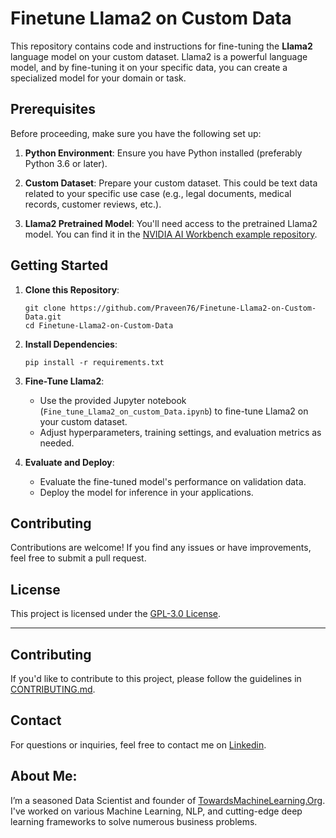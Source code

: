 # Finetune Llama2 on Custom Data

This repository contains code and instructions for fine-tuning the **Llama2** language model on your custom dataset. Llama2 is a powerful language model, and by fine-tuning it on your specific data, you can create a specialized model for your domain or task.

## Prerequisites

Before proceeding, make sure you have the following set up:

1. **Python Environment**: Ensure you have Python installed (preferably Python 3.6 or later).

2. **Custom Dataset**: Prepare your custom dataset. This could be text data related to your specific use case (e.g., legal documents, medical records, customer reviews, etc.).

3. **Llama2 Pretrained Model**: You'll need access to the pretrained Llama2 model. You can find it in the [NVIDIA AI Workbench example repository](https://github.com/NVIDIA/workbench-example-llama2-finetune).

## Getting Started

1. **Clone this Repository**:
   ```
   git clone https://github.com/Praveen76/Finetune-Llama2-on-Custom-Data.git
   cd Finetune-Llama2-on-Custom-Data
   ```

2. **Install Dependencies**:
   ```
   pip install -r requirements.txt
   ```

3. **Fine-Tune Llama2**:
   - Use the provided Jupyter notebook (`Fine_tune_Llama2_on_custom_Data.ipynb`) to fine-tune Llama2 on your custom dataset.
   - Adjust hyperparameters, training settings, and evaluation metrics as needed.

4. **Evaluate and Deploy**:
   - Evaluate the fine-tuned model's performance on validation data.
   - Deploy the model for inference in your applications.

## Contributing

Contributions are welcome! If you find any issues or have improvements, feel free to submit a pull request.

## License

This project is licensed under the [GPL-3.0 License](LICENSE).

---
## Contributing

If you'd like to contribute to this project, please follow the guidelines in [CONTRIBUTING.md](CONTRIBUTING.md).


## Contact

For questions or inquiries, feel free to contact me on [Linkedin](https://www.linkedin.com/in/praveen-kumar-anwla-49169266/).

## **About Me**:
I’m a seasoned Data Scientist and founder of [TowardsMachineLearning.Org](https://towardsmachinelearning.org/). I've worked on various Machine Learning, NLP, and cutting-edge deep learning frameworks to solve numerous business problems.
